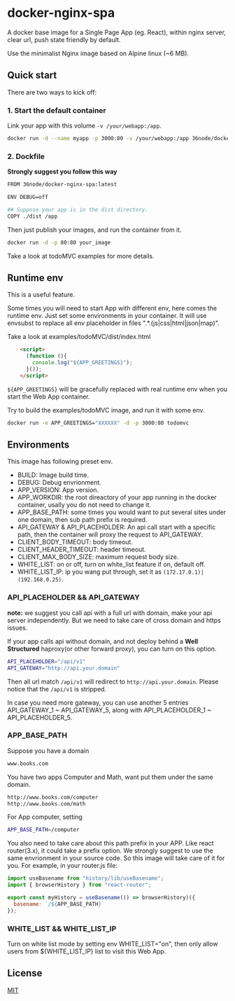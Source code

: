 # docker-nginx-spa

A docker base image for a Single Page App (eg. React), within nginx server,
clear url, push state friendly by default.

Use the minimalist Nginx image based on Alpine linux (~6 MB).


## Quick start

There are two ways to kick off:

### 1. Start the default container

Link your app with this volume `-v /your/webapp:/app`.

```sh
docker run -d --name myapp -p 3000:80 -v /your/webapp:/app 36node/docker-nginx-spa
```

### 2. Dockfile

**Strongly suggest you follow this way**

```sh
FROM 36node/docker-nginx-spa:latest

ENV DEBUG=off

## Suppose your app is in the dist directory.
COPY ./dist /app
```

Then just publish your images, and run the container from it.

```sh
docker run -d -p 80:80 your_image
```

Take a look at todoMVC examples for more details.


## Runtime env

This is a useful feature.

Some times you will need to start App with different env, here comes the runtime env.
Just set some environments in your container. It will use envsubst to replace all env placeholder in files ".*\.\(js\|css\|html\|json\|map\)".

Take a look at examples/todoMVC/dist/index.html

```html
    <script>
      (function (){
        console.log("${APP_GREETINGS}");
      }());
    </script>
```

`${APP_GREETINGS}` will be gracefully replaced with real runtime env when you start the Web App container.

Try to build the examples/todoMVC image, and run it with some env.

```sh
docker run -e APP_GREETINGS="XXXXXX" -d -p 3000:80 todomvc
```


## Environments

This image has following preset env.

* BUILD: Image build time.
* DEBUG: Debug envrionment.
* APP_VERSION: App version.
* APP_WORKDIR: the root direactory of your app running in the docker container,
  usally you do not need to change it.
* APP_BASE_PATH: some times you would want to put several sites under one
  domain, then sub path prefix is required.
* API_GATEWAY & API_PLACEHOLDER: An api call start with a specific path, then the container
  will proxy the request to API_GATEWAY. 
* CLIENT_BODY_TIMEOUT: body timeout.
* CLIENT_HEADER_TIMEOUT: header timeout.
* CLIENT_MAX_BODY_SIZE: maximum request body size.
* WHITE_LIST: on or off, turn on white_list feature if on, default off.
* WHITE_LIST_IP: ip you wang put through, set it as `(172.17.0.1)|(192.168.0.25)`.

### API_PLACEHOLDER && API_GATEWAY

**note:** we suggest you call api with a full url with domain, make your api
server independently. But we need to take care of cross domain and https issues.

If your app calls api without domain, and not deploy behind a **Well
Structured** haproxy(or other forward proxy), you can turn on this option.

```sh
API_PLACEHOLDER="/api/v1"
API_GATEWAY="http://api.your.domain"
```

Then all url match `/api/v1` will redirect to `http://api.your.domain`. Please
notice that the `/api/v1` is stripped.

In case you need more gateway, you can use another 5 entries API_GATEWAY_1 ~ API_GATEWAY_5, along with API_PLACEHOLDER_1 ~ API_PLACEHOLDER_5.

### APP_BASE_PATH

Suppose you have a domain

```sh
www.books.com
```

You have two apps Computer and Math, want put them under the same domain.

```sh
http://www.books.com/computer
http://www.books.com/math
```

For App computer, setting

```sh
APP_BASE_PATH=/computer
```

You also need to take care about this path prefix in your APP. Like react
router(3.x), it could take a prefix option. We strongly suggest to use the same
envrionment in your source code. So this image will take care of it for you. For
example, in your router.js file:

```js
import useBasename from "history/lib/useBasename";
import { browserHistory } from "react-router";

export const myHistory = useBasename(() => browserHistory)({
  basename: `/${APP_BASE_PATH}`
});
```

### WHITE_LIST && WHITE_LIST_IP

Turn on white list mode by setting env WHITE_LIST="on", then only allow users from ${WHITE_LIST_IP} list to visit this Web App.


## License

[MIT](LICENSE.txt)
